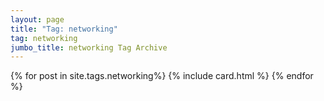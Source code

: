 ```yaml
---
layout: page
title: "Tag: networking"
tag: networking
jumbo_title: networking Tag Archive
---
```


{% for post in site.tags.networking%}
{% include card.html %}
{% endfor %}
